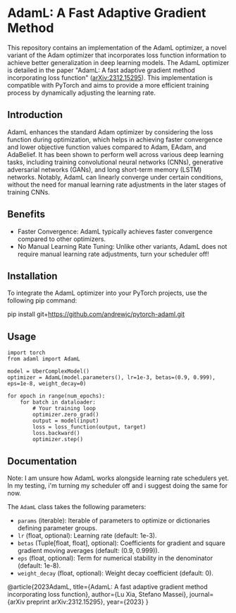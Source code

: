# AdamL: A Fast Adaptive Gradient Method

This repository contains an implementation of the AdamL optimizer, a novel variant of the Adam optimizer that incorporates loss function information to achieve better generalization in deep learning models. The AdamL optimizer is detailed in the paper "AdamL: A fast adaptive gradient method incorporating loss function" ([arXiv:2312.15295](https://arxiv.org/abs/2312.15295)). This implementation is compatible with PyTorch and aims to provide a more efficient training process by dynamically adjusting the learning rate.


## Introduction

AdamL enhances the standard Adam optimizer by considering the loss function during optimization, which helps in achieving faster convergence and lower objective function values compared to Adam, EAdam, and AdaBelief. It has been shown to perform well across various deep learning tasks, including training convolutional neural networks (CNNs), generative adversarial networks (GANs), and long short-term memory (LSTM) networks. Notably, AdamL can linearly converge under certain conditions, without the need for manual learning rate adjustments in the later stages of training CNNs.

## Benefits

* Faster Convergence: AdamL typically achieves faster convergence compared to other optimizers.
* No Manual Learning Rate Tuning: Unlike other variants, AdamL does not require manual learning rate adjustments, turn your scheduler off!

## Installation

To integrate the AdamL optimizer into your PyTorch projects, use the following pip command:

pip install git+https://github.com/andrewjc/pytorch-adaml.git

## Usage

    import torch
    from adaml import AdamL

    model = UberComplexModel()
    optimizer = AdamL(model.parameters(), lr=1e-3, betas=(0.9, 0.999), eps=1e-8, weight_decay=0)

    for epoch in range(num_epochs):
        for batch in dataloader:
            # Your training loop
            optimizer.zero_grad()
            output = model(input)
            loss = loss_function(output, target)
            loss.backward()
            optimizer.step()

## Documentation

Note: I am unsure how AdamL works alongside learning rate schedulers yet. In my testing, i'm turning my scheduler off and i suggest doing the same for now.

The `AdamL` class takes the following parameters:

- `params` (iterable): Iterable of parameters to optimize or dictionaries defining parameter groups.
- `lr` (float, optional): Learning rate (default: 1e-3).
- `betas` (Tuple[float, float], optional): Coefficients for gradient and square gradient moving averages (default: (0.9, 0.999)).
- `eps` (float, optional): Term for numerical stability in the denominator (default: 1e-8).
- `weight_decay` (float, optional): Weight decay coefficient (default: 0).

@article{2023AdamL,
title={AdamL: A fast adaptive gradient method incorporating loss function},
author={Lu Xia, Stefano Massei},
journal={arXiv preprint arXiv:2312.15295},
year={2023}
}